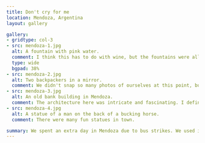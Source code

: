 ```yaml
---
title: Don't cry for me
location: Mendoza, Argentina
layout: gallery

gallery:
- gridtype: col-3
- src: mendoza-1.jpg
  alt: A fountain with pink water.
  comment: I think this has to do with wine, but the fountains were all pink when we walked around on this day.
  type: wide
  bgpad: 38%
- src: mendoza-2.jpg
  alt: Two backpackers in a mirror.
  comment: We didn't snap so many photos of ourselves at this point, but this is one of my favorites and I'm glad I convinced Karin to take it.
- src: mendoza-3.jpg
  alt: An old bank building in Mendoza.
  comment: The architecture here was intricate and fascinating. I definitely saw the Spanish influence.
- src: mendoza-4.jpg
  alt: A statue of a man on the back of a bucking horse.
  comment: There were many fun statues in town.

summary: We spent an extra day in Mendoza due to bus strikes. We used it well, finding a beautiful hotel and exploring more of the downtown area.
---
```


